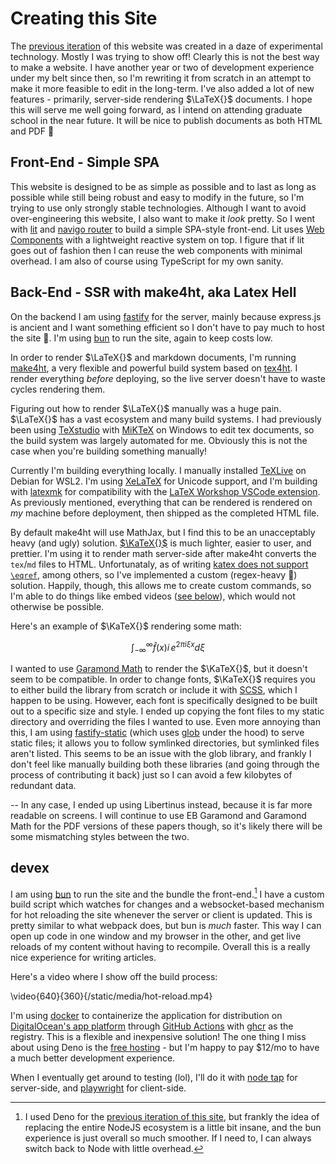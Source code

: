 <!----------------------------- cubething.dev -------------------------------->

# Creating this Site

The [previous iteration](https://github.com/ada-x64/cubething.dev) of this
website was created in a daze of experimental technology. Mostly I was trying to
show off! Clearly this is not the best way to make a website. I have another
year or two of development experience under my belt since then, so I'm rewriting
it from scratch in an attempt to make it more feasible to edit in the long-term.
I've also added a lot of new features - primarily, server-side rendering
$\LaTeX{}$ documents. I hope this will serve me well going forward, as I intend
on attending graduate school in the near future. It will be nice to publish
documents as both HTML and PDF 🙂

## Front-End - Simple SPA

This website is designed to be as simple as possible and to last as long as
possible while still being robust and easy to modify in the future, so I'm
trying to use only strongly stable technologies. Although I want to avoid
over-engineering this website, I also want to make it _look_ pretty. So I went
with [lit](https://lit.dev) and
[navigo router](https://github.com/krasimir/navigo) to build a simple SPA-style
front-end. Lit uses
[Web Components](https://developer.mozilla.org/en-US/docs/Web/API/Web_components)
with a lightweight reactive system on top. I figure that if lit goes out of
fashion then I can reuse the web components with minimal overhead. I am also of
course using TypeScript for my own sanity.

## Back-End - SSR with make4ht, aka Latex Hell

On the backend I am using [fastify](https://fastify.dev) for the server, mainly
because express.js is ancient and I want something efficient so I don't have to
pay much to host the site 🙂. I'm using [bun](https://bun.sh) to run the site,
again to keep costs low.

In order to render $\LaTeX{}$ and markdown documents, I'm running
[make4ht](https://github.com/michal-h21/make4ht), a very flexible and powerful
build system based on [tex4ht](https://tug.org/tex4ht/). I render everything
_before_ deploying, so the live server doesn't have to waste cycles rendering
them.

Figuring out how to render $\LaTeX{}$ manually was a huge pain. $\LaTeX{}$ has a
vast ecosystem and many build systems. I had previously been using
[TeXstudio](https://www.texstudio.org) with [MiKTeX](https://miktex.org) on
Windows to edit tex documents, so the build system was largely automated for me.
Obviously this is not the case when you're building something manually!

Currently I'm building everything locally. I manually installed
[TeXLive](https://tug.org/texlive/) on Debian for WSL2. I'm using
[XeLaTeX](https://tug.org/xetex/) for Unicode support, and I'm building with
[latexmk](https://ctan.org/pkg/latexmk/) for compatibility with the
[LaTeX Workshop VSCode extension](https://github.com/James-Yu/LaTeX-Workshop).
As previously mentioned, everything that can be rendered is rendered on _my_
machine before deployment, then shipped as the completed HTML file.

By default make4ht will use MathJax, but I find this to be an unacceptably heavy
(and ugly) solution. [$\KaTeX{}$](https://katex.org) is much lighter, easier to
user, and prettier. I'm using it to render math server-side after make4ht
converts the `tex`/`md` files to HTML. Unfortunataly, as of writing
[katex does not support `\eqref`](https://github.com/KaTeX/KaTeX/issues/2003),
among others, so I've implemented a custom (regex-heavy 🥲) solution. Happily,
though, this allows me to create custom commands, so I'm able to do things like
embed videos ([see below](#devex)), which would not otherwise be possible.

Here's an example of $\KaTeX{}$ rendering some math:

$$
		\int_{-\infty}^{\infty}\hat{f}\lparen{}x \rparen{}i\,e^{2\pi{} i\xi{} x}d\xi{}
$$

I wanted to use
[Garamond Math](https://github.com/YuanshengZhao/Garamond-Math/tree/master) to
render the $\KaTeX{}$, but it doesn't seem to be compatible. In order to change
fonts, $\KaTeX{}$ requires you to either build the library from scratch or
include it with [SCSS](https://sass-lang.com), which I happen to be using.
However, each font is specifically designed to be built out to a specific size
and style. I ended up copying the font files to my static directory and
overriding the files I wanted to use. Even more annoying than this, I am using
[fastify-static](https://github.com/fastify/fastify-static) (which uses
[glob](https://github.com/isaacs/node-glob) under the hood) to serve static
files; it allows you to follow symlinked directories, but symlinked files aren't
listed. This seems to be an issue with the glob library, and frankly I don't
feel like manually building both these libraries (and going through the process
of contributing it back) just so I can avoid a few kilobytes of redundant data.

-- In any case, I ended up using Libertinus instead, because it is far more
readable on screens. I will continue to use EB Garamond and Garamond Math for
the PDF versions of these papers though, so it's likely there will be some
mismatching styles between the two.

## devex

I am using [bun](https://bun.sh) to run the site and the bundle the
front-end.[^1] I have a custom build script which watches for changes and a
websocket-based mechanism for hot reloading the site whenever the server or
client is updated. This is pretty similar to what webpack does, but bun is
_much_ faster. This way I can open up code in one window and my browser in the
other, and get live reloads of my content without having to recompile. Overall
this is a really nice experience for writing articles.

[^1]:
    I used Deno for the
    [previous iteration of this site](https://github.com/ada-x64/cubething.dev),
    but frankly the idea of replacing the entire NodeJS ecosystem is a little
    bit insane, and the bun experience is just overall so much smoother. If I
    need to, I can always switch back to Node with little overhead.

Here's a video where I show off the build process:

\video{640}{360}{/static/media/hot-reload.mp4}

I'm using [docker](https://docker.com) to containerize the application for
distribution on
[DigitalOcean's app platform](https://www.digitalocean.com/products/app-platform)
through [GitHub Actions](https://docs.github.com/en/actions) with
[ghcr](https://ghcr.io) as the registry. This is a flexible and inexpensive
solution! The one thing I miss about using Deno is the
[free hosting](https://deno.com/deploy) - but I'm happy to pay $12/mo to have a
much better development experience.

When I eventually get around to testing (lol), I'll do it with
[node tap](https://node-tap.org) for server-side, and
[playwright](https://playwright.dev) for client-side.
